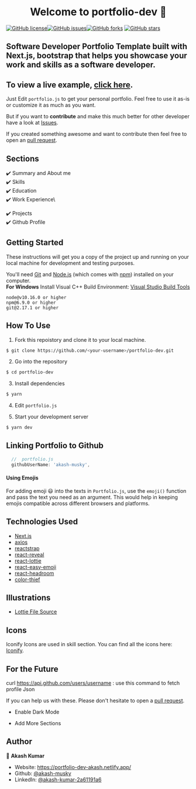 <h1 align="center">Welcome to portfolio-dev 👋</h1>
<a href="https://github.com/akash-musky/portfolio-dev/blob/main/LICENSE"><img alt="GitHub license" src="https://img.shields.io/github/license/akash-musky/portfolio-dev"></a><a href="https://github.com/akash-musky/portfolio-dev/issues"><img alt="GitHub issues" src="https://img.shields.io/github/issues/akash-musky/portfolio-dev"></a><a href="https://github.com/akash-musky/portfolio-dev/network"><img alt="GitHub forks" src="https://img.shields.io/github/forks/akash-musky/portfolio-dev"></a> <a href="https://github.com/akash-musky/portfolio-dev/stargazers"><img alt="GitHub stars" src="https://img.shields.io/github/stars/akash-musky/portfolio-dev"></a>

## Software Developer Portfolio Template built with Next.js, bootstrap that helps you showcase your work and skills as a software developer.


## To view a live example, **[click here](https://6585ffabe78d1912abc17fcd--jocular-biscotti-c76634.netlify.app/)**.

Just Edit `portfolio.js` to get your personal portfolio. Feel free to use it as-is or customize it as much as you want.

But if you want to **contribute** and make this much better for other developer have a look at
[Issues](https://github.com/akash-musky/portfolio-dev/issues).

If you created something awesome and want to contribute then feel free to open an
[pull request](https://github.com/akash-musky/portfolio-dev/pulls).

## Sections

✔️ Summary and About me\
✔️ Skills\
✔️ Education\
✔️ Work Experience\
<!-- ✔️ Feedbacks\ -->
✔️ Projects\
✔️ Github Profile

## Getting Started

These instructions will get you a copy of the project up and running on your local machine for development and testing
purposes.

You'll need [Git](https://git-scm.com) and [Node.js](https://nodejs.org/en/download/) (which comes with
[npm](http://npmjs.com)) installed on your computer. <br> **For Windows** Install Visual C++ Build Environment:
[Visual Studio Build Tools](https://visualstudio.microsoft.com/thank-you-downloading-visual-studio/?sku=BuildTools)

```
node@v10.16.0 or higher
npm@6.9.0 or higher
git@2.17.1 or higher
```

## How To Use

1. Fork this repoistory and clone it to your local machine.

```bash
$ git clone https://github.com/<your-username>/portfolio-dev.git
```

2. Go into the repository

```bash
$ cd portfolio-dev
```

3. Install dependencies

```bash
$ yarn
```

4. Edit `portfolio.js`

5. Start your development server

```bash
$ yarn dev
```

## Linking Portfolio to Github

```javascript
  //  portfolio.js
  githubUserName: 'akash-musky',
```

#### Using Emojis

For adding emoji 😃 into the texts in `Portfolio.js`, use the `emoji()` function and pass the text you need as an
argument. This would help in keeping emojis compatible across different browsers and platforms.

## Technologies Used

- [Next.js](https://nextjs.org/)
- [axios](https://www.npmjs.com/package/axios)
- [reactstrap](https://reactstrap.github.io/)
- [react-reveal](https://www.react-reveal.com/)
- [react-lottie](https://www.npmjs.com/package/react-lottie)
- [react-easy-emoji](https://github.com/appfigures/react-easy-emoji)
- [react-headroom](https://github.com/KyleAMathews/react-headroom)
- [color-thief](https://github.com/lokesh/color-thief)

## Illustrations

- [Lottie File Source](https://lottiefiles.com)

## Icons

Iconify Icons are used in skill section. You can find all the icons here: [Iconify](https://icon-sets.iconify.design/).

## For the Future

 curl https://api.github.com/users/username  : use this command to fetch profile Json

If you can help us with these. Please don't hesitate to open a
[pull request](https://github.com/akash-musky/portfolio-dev/pulls).

- Enable Dark Mode

- Add More Sections

## Author

👤 **Akash Kumar**

- Website: https://portfolio-dev-akash.netlify.app/
- Github: [@akash-musky](https://github.com/akash-musky)
- LinkedIn: [@akash-kumar-2a61191a6](https://linkedin.com/in/akash-kumar-2a61191a6)

